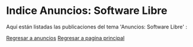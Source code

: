 # Indice Anuncios: Software Libre

Aquí están listadas las publicaciones del tema 'Anuncios: Software Libre' :
  
  
[Regresar a anuncios](/Anuncios/Indice.md)
[Regresar a pagina principal](/README.md)
